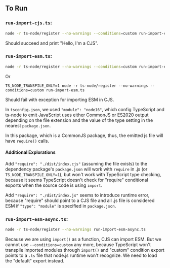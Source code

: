 ## To Run

### `run-import-cjs.ts`:

```sh
node -r ts-node/register --no-warnings --conditions=custom run-import-cjs.ts
```

Should succeed and print "Hello, I'm a CJS".

### `run-import-esm.ts`:

```sh
node -r ts-node/register --no-warnings --conditions=custom run-import-esm.ts
```

Or

```
TS_NODE_TRANSPILE_ONLY=1 node -r ts-node/register --no-warnings --conditions=custom run-import-esm.ts
```

Should fail with exception for importing ESM in CJS.

In `tsconfig.json`, we used `"module": "node16"`, which config TypeScript and ts-node to emit JavaScript uses either CommonJS or ES2020 output depending on the file extension and the value of the type setting in the nearest `package.json`.

In this package, which is a CommonJS package, thus, the emitted js file will have `require()` calls.

#### Additional Explorations

Add `"require": "./dist/index.cjs"` (assuming the file exists) to the dependency package's `package.json` will work with `require` in .js (or `TS_NODE_TRANSPILE_ONLY=1`), but won't work with TypeScript type checking, because it seems TypeScript doesn't check for "require" conditional exports when the source code is using `import`.

Add `"require": "./dist/index.js"` seems to introduce runtime error, because "require" should point to a CJS file and all .js file is considered ESM if `"type": "module"` is specified in `package.json`.

### `run-import-esm-async.ts`:

```sh
node -r ts-node/register --no-warnings run-import-esm-async.ts
```

Because we are using `import()` as a function, CJS can import ESM. But we cannot use `--conditions=custom` any more, because TypeScript won't transpile imported modules through `import()` and "custom" condition export points to a `.ts` file that node.js runtime won't recognize. We need to load the "default" export instead.
